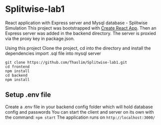 # Splitwise-lab1
React application with Express server and Mysql database - Splitwise Simulation
This project was bootstrapped with [Create React App](https://github.com/facebook/create-react-app). 
Then an Express server was added in the backend directory. The server is proxied via the proxy key in package.json.

Using this project
Clone the project, cd into the directory and install the dependencies
import .sql file into mysql server

```
git clone https://github.com/Thaslim/Splitwise-lab1.git
cd frontend
npm install
cd backend
npm install
```

## Setup .env file
Create a .env file in your backend config folder which will hold database config and passwords 
You can start the client and server on its own with the command:
```npm start```
The application runs on ```http://localhost:3000/```
